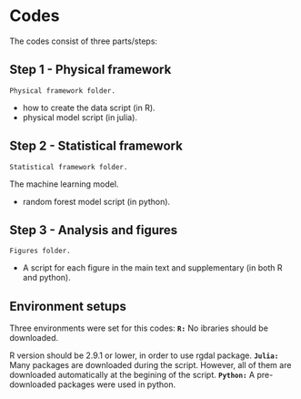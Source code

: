 # Codes
The codes consist of three parts/steps:
## Step 1 - Physical framework
`Physical framework folder.`
- how to create the data script (in R).
- physical model script (in julia).
## Step 2 - Statistical framework
`Statistical framework folder.`

The machine  learning model. 
- random forest model script (in python).
## Step 3 - Analysis and figures
`Figures folder.`
- A script for each figure in the main text and supplementary (in both R and python).

## Environment setups
Three environments were set for this codes:
**`R:`**
No ibraries should be downloaded.

R version should be 2.9.1 or lower, in order to use rgdal package.
**`Julia:`**
Many packages are downloaded during the script. However, all of them are downloaded automatically at the begining of the script.
**`Python:`**
A pre-downloaded packages were used in python.
